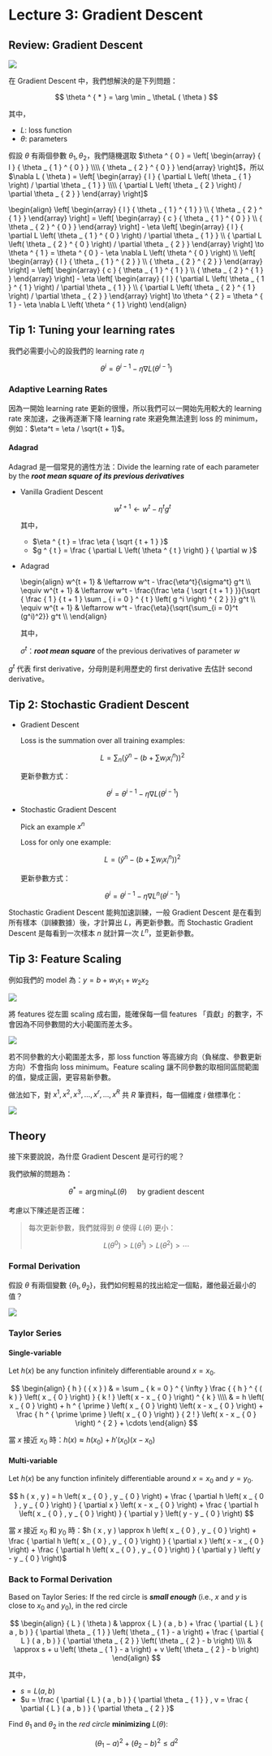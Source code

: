 # Lecture 3: Gradient Descent

## Review: Gradient Descent

![](https://i.imgur.com/MGrouqh.png)

在 Gradient Descent 中，我們想解決的是下列問題：

$$
\theta ^ { * } = \arg \min _ \thetaL ( \theta )
$$

其中，

- $L$: loss function
- $\theta$: parameters

假設 $\theta$ 有兩個參數  ${\theta_1, \theta_2}$，我們隨機選取 $\theta ^ { 0 } = \left[ \begin{array} { l } { \theta _ { 1 } ^ { 0 } } \\\\ { \theta _ { 2 } ^ { 0 } } \end{array} \right]$，所以 $\nabla L ( \theta ) = \left[ \begin{array} { l } { \partial L \left( \theta _ { 1 } \right) / \partial \theta _ { 1 } } \\\\ { \partial L \left( \theta _ { 2 } \right) / \partial \theta _ { 2 } } \end{array} \right]$

\begin{align}
\left[ \begin{array} { l } { \theta _ { 1 } ^ { 1 } } \\\\ { \theta _ { 2 } ^ { 1 } } \end{array} \right] = \left[ \begin{array} { c } { \theta _ { 1 } ^ { 0 } } \\\\ { \theta _ { 2 } ^ { 0 } } \end{array} \right] - \eta \left[ \begin{array} { l } { \partial L \left( \theta _ { 1 } ^ { 0 } \right) / \partial \theta _ { 1 } } \\\\ { \partial L \left( \theta _ { 2 } ^ { 0 } \right) / \partial \theta _ { 2 } } \end{array} \right] \to \theta ^ { 1 } = \theta ^ { 0 } - \eta \nabla L \left( \theta ^ { 0 } \right) \\\\
\left[ \begin{array} { l } { \theta _ { 1 } ^ { 2 } } \\\\ { \theta _ { 2 } ^ { 2 } } \end{array} \right] = \left[ \begin{array} { c } { \theta _ { 1 } ^ { 1 } } \\\\ { \theta _ { 2 } ^ { 1 } } \end{array} \right] - \eta \left[ \begin{array} { l } { \partial L \left( \theta _ { 1 } ^ { 1 } \right) / \partial \theta _ { 1 } } \\\\ { \partial L \left( \theta _ { 2 } ^ { 1 } \right) / \partial \theta _ { 2 } } \end{array} \right] \to \theta ^ { 2 } = \theta ^ { 1 } - \eta \nabla L \left( \theta ^ { 1 } \right)
\end{align}

## Tip 1: Tuning your learning rates

我們必需要小心的設我們的 learning rate $\eta$

$$
\theta ^i = \theta ^{i - 1} - \eta \nabla L \left( \theta ^{i - 1} \right)
$$

### Adaptive Learning Rates

因為一開始 learning rate 更新的很慢，所以我們可以一開始先用較大的 learning rate 來加速，之後再逐漸下降 learning rate 來避免無法達到 loss 的 minimum，例如：$\eta^t = \eta / \sqrt{t + 1}$。

#### Adagrad

Adagrad 是一個常見的適性方法：Divide the learning rate of each parameter by the ***root mean square of its previous derivatives***

- Vanilla Gradient Descent

    $$w^{t + 1} \leftarrow w^t - \eta^t g^t$$

    其中，

    - $\eta ^ { t } = \frac \eta { \sqrt { t + 1 } }$
    - $g ^ { t } = \frac { \partial L \left( \theta ^ { t } \right) } { \partial w }$

- Adagrad

    \begin{align}
    w^{t + 1} & \leftarrow w^t - \frac{\eta^t}{\sigma^t} g^t \\\\
    \equiv w^{t + 1} & \leftarrow w^t - \frac{\frac \eta { \sqrt { t + 1 } }}{\sqrt { \frac { 1 } { t + 1 } \sum _ { i = 0 } ^ { t } \left( g ^i \right) ^ { 2 } }} g^t \\\\
    \equiv w^{t + 1} & \leftarrow w^t - \frac{\eta}{\sqrt{\sum_{i = 0}^t (g^i)^2}} g^t \\\\
    \end{align}

    其中，
    
    $\sigma^t$：***root mean square*** of the previous derivatives of parameter $w$

$g^t$ 代表 first derivative，分母則是利用歷史的 first derivative 去估計 second derivative。

## Tip 2: Stochastic Gradient Descent

- Gradient Descent

    Loss is the summation over all training examples:

    $$L = \sum_n \Big(\hat y^n - \Big(b + \sum w_i x_i^n \Big) \Big)^2$$

    更新參數方式：

    $$\theta^i = \theta^{i - 1} - \eta \nabla L (\theta^{i - 1})$$

- Stochastic Gradient Descent

    Pick an example $x^n$

    Loss for only one example:

    $$L = \Big(\hat y^n - \Big(b + \sum w_i x_i^n \Big) \Big)^2$$

    更新參數方式：

    $$\theta ^i = \theta^{i - 1} - \eta \nabla L^n (\theta^{i - 1})$$

Stochastic Gradient Descent 能夠加速訓練，一般 Gradient Descent 是在看到所有樣本（訓練數據）後，才計算出 $L$，再更新參數。而 Stochastic Gradient Descent 是每看到一次樣本 $n$ 就計算一次 $L^n$，並更新參數。

## Tip 3: Feature Scaling

例如我們的 model 為：$y = b + w_1x_1 + w_2x_2$

![](https://i.imgur.com/l6b3osk.png)

將 features 從左圖 scaling 成右圖，能確保每一個 features 「貢獻」的數字，不會因為不同參數間的大小範圍而差太多。

![](https://i.imgur.com/XDNSGri.png)

若不同參數的大小範圍差太多，那 loss function 等高線方向（負梯度、參數更新方向）不會指向 loss minimum。Feature scaling 讓不同參數的取相同區間範圍的值，變成正圓，更容易新參數。

做法如下，對 $x^1, x^2, x^3, \dots, x^r, \dots, x^R$ 共 $R$ 筆資料，每一個維度 $i$ 做標準化：

![](https://i.imgur.com/oKTFaPu.png)

## Theory

接下來要說說，為什麼 Gradient Descent 是可行的呢？

我們欲解的問題為：

$$
\theta ^ { * } = \arg \min _ { \theta } L ( \theta ) \quad \text { by gradient descent }
$$

考慮以下陳述是否正確：

> 每次更新參數，我們就得到 $\theta$ 使得 $L(\theta)$ 更小：
>
> $$L \left( \theta ^ { 0 } \right) > L \left( \theta ^ { 1 } \right) > L \left( \theta ^ { 2 } \right) > \cdots$$

### Formal Derivation

假設 $\theta$ 有兩個變數 $\{\theta_1, \theta_2\}$，我們如何輕易的找出給定一個點，離他最近最小的值？

![](https://i.imgur.com/tEyoPf4.png)

### Taylor Series

#### Single-variable 

Let $h(x)$ be any function infinitely differentiable around $x = x_0$.

$$
\begin{align} { h } ( { x } ) & = \sum _ { k = 0 } ^ { \infty } \frac { { h } ^ { ( k ) } \left( x _ { 0 } \right) } { k ! } \left( x - x _ { 0 } \right) ^ { k } \\\\ & = h \left( x _ { 0 } \right) + h ^ { \prime } \left( x _ { 0 } \right) \left( x - x _ { 0 } \right) + \frac { h ^ { \prime \prime } \left( x _ { 0 } \right) } { 2 ! } \left( x - x _ { 0 } \right) ^ { 2 } + \cdots \end{align}
$$

當 $x$ 接近 $x_0$ 時：$h(x) \approx h(x_0) + h'(x_0)(x - x_0)$

#### Multi-variable

Let $h(x)$ be any function infinitely differentiable around $x = x_0$ and $y = y_0$.

$$
h ( x , y ) = h \left( x _ { 0 } , y _ { 0 } \right) + \frac { \partial h \left( x _ { 0 } , y _ { 0 } \right) } { \partial x } \left( x - x _ { 0 } \right) + \frac { \partial h \left( x _ { 0 } , y _ { 0 } \right) } { \partial y } \left( y - y _ { 0 } \right)
$$

當 $x$ 接近 $x_0$ 和 $y_0$ 時：$h ( x , y ) \approx h \left( x _ { 0 } , y _ { 0 } \right) + \frac { \partial h \left( x _ { 0 } , y _ { 0 } \right) } { \partial x } \left( x - x _ { 0 } \right) + \frac { \partial h \left( x _ { 0 } , y _ { 0 } \right) } { \partial y } \left( y - y _ { 0 } \right)$

### Back to Formal Derivation

Based on Taylor Series: If the red circle is ***small enough*** (i.e., $x$ and $y$ is close to $x_0$ and $y_0$), in the red circle

$$
\begin{align}
{ L } ( \theta ) & \approx { L } ( a , b ) + \frac { \partial { L } ( a , b ) } { \partial \theta _ { 1 } } \left( \theta _ { 1 } - a \right) + \frac { \partial { L } ( a , b ) } { \partial \theta _ { 2 } } \left( \theta _ { 2 } - b \right) \\\\
& \approx s + u \left( \theta _ { 1 } - a \right) + v \left( \theta _ { 2 } - b \right)
\end{align}
$$

其中，

- $s = L(a, b)$
- $u = \frac { \partial { L } ( a , b ) } { \partial \theta _ { 1 } } , v = \frac { \partial { L } ( a , b ) } { \partial \theta _ { 2 } }$

Find $\theta_1$ and $\theta_2$ in the *red circle* **minimizing** $L(\theta)$:

$$\left( \theta _ { 1 } - a \right) ^ { 2 } + \left( \theta _ { 2 } - b \right) ^ { 2 } \leq d ^ { 2 }$$